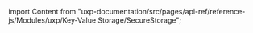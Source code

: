 
import Content from "uxp-documentation/src/pages/api-ref/reference-js/Modules/uxp/Key-Value Storage/SecureStorage";

<Content query="product=photoshop"/>
